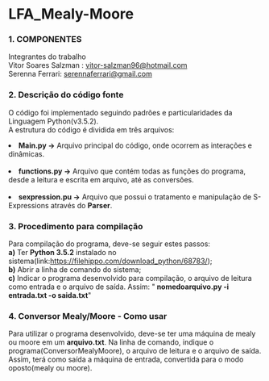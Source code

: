 # LFA_Mealy-Moore


### 1. COMPONENTES<br>        
Integrantes do trabalho<br>
Vitor Soares Salzman : vitor-salzman96@hotmail.com<br>
Serenna Ferrari: serennaferrari@gmail.com<br>

### 2. Descrição do código fonte<br>
O código foi implementado seguindo padrões e particularidades da Linguagem Python(v3.5.2).<br>
A estrutura do código é dividida em três arquivos:<br>
      <li><b>Main.py -></b> Arquivo principal do código, onde ocorrem as interações e dinâmicas.</li><br>
      <li><b>functions.py -></b> Arquivo que contém todas as funções do programa, desde a leitura e escrita em arquivo, até as conversões.</li><br>
      <li><b>sexpression.pu -></b> Arquivo que possui o tratamento e manipulação de S-Expressions através do <b>Parser</b>.</li>

### 3. Procedimento para compilação<br>
Para compilação do programa, deve-se seguir estes passos:<br>
      <b>a)</b> Ter <b>Python 3.5.2</b> instalado no sistema(link:https://filehippo.com/download_python/68783/);<br>
      <b>b)</b> Abrir a linha de comando do sistema;<br>
      <b>c)</b> Indicar o programa desenvolvido para compilação, o arquivo de leitura como entrada e o arquivo de saída. 
                Assim: "<b> nomedoarquivo.py -i entrada.txt -o saida.txt</b>"<br>
      

### 4. Conversor Mealy/Moore - Como usar<br>
Para utilizar o programa desenvolvido, deve-se ter uma máquina de mealy ou moore em um <b>arquivo.txt</b>. Na linha de comando, indique o programa(ConversorMealyMoore), o arquivo de leitura e o arquivo de saída. Assim, terá como saída a máquina de entrada, convertida para o modo oposto(mealy ou moore).<br>
